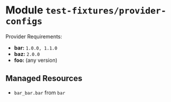 
# Module `test-fixtures/provider-configs`

Provider Requirements:
* **bar:** `1.0.0, 1.1.0`
* **baz:** `2.0.0`
* **foo:** (any version)

## Managed Resources
* `bar_bar.bar` from `bar`

